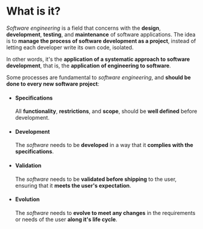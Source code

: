 # What is it?

*Software engineering* is a field that concerns with the **design**, **development**, **testing**, and **maintenance** of software applications. The idea is to **manage the process of software development as a project**, instead of letting each developer write its own code, isolated. 

In other words, it's the  **application of a systematic approach to software development**, that is, the **application of engineering to software**.

Some processes are fundamental to *software engineering*, and **should be done to every new software project**:

- #### Specifications
	All **functionality**, **restrictions**, and **scope**, should be **well defined** before development.

- #### Development
	The *software* needs to be **developed** in a way that it **complies with the specifications**.

- #### Validation
	The *software* needs to be **validated before shipping** to the user, ensuring that it **meets the user's expectation**.

- #### Evolution
	The *software* needs to **evolve to meet any changes** in the requirements or needs of the user **along it's life cycle**.
